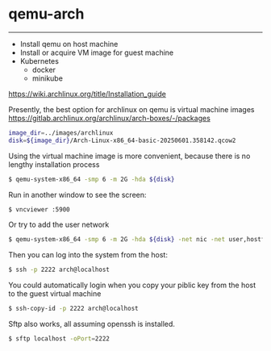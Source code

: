 # qemu-arch

---

- Install qemu on host machine
- Install or acquire VM image for guest machine
- Kubernetes
    - docker
    - minikube



https://wiki.archlinux.org/title/Installation_guide

Presently, the best option for archlinux on qemu is virtual machine images https://gitlab.archlinux.org/archlinux/arch-boxes/-/packages


```bash
image_dir=../images/archlinux
disk=${image_dir}/Arch-Linux-x86_64-basic-20250601.358142.qcow2
```

Using the virtual machine image is more convenient, because there is no lengthy installation process
```bash
$ qemu-system-x86_64 -smp 6 -m 2G -hda ${disk}
```
Run in another window to see the screen:



```bash
$ vncviewer :5900
```

Or try to add the user network

```bash
$ qemu-system-x86_64 -smp 6 -m 2G -hda ${disk} -net nic -net user,hostfwd=tcp::2222-:22
```
Then you can log into the system from the host:

```bash
$ ssh -p 2222 arch@localhost
```
You could automatically login when you copy your piblic key from the host to the guest virtual machine
```bash
$ ssh-copy-id -p 2222 arch@localhost
```
Sftp also works, all assuming openssh is installed.

```bash
$ sftp localhost -oPort=2222
```


